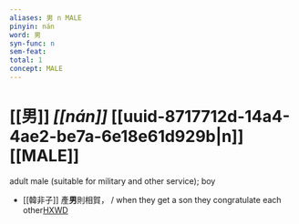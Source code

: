 ```yaml
---
aliases: 男 n MALE
pinyin: nán
word: 男
syn-func: n
sem-feat: 
total: 1
concept: MALE 
---
```

# [[男]] *[[nán]]*  [[uuid-8717712d-14a4-4ae2-be7a-6e18e61d929b|n]] [[MALE]]
adult male (suitable for military and other service); boy
 - [[韓非子]] 產**男**則相賀， / when they get a son they congratulate each other[HXWD](https://hxwd.org/textview.html?location=KR3c0005_tls_046-8a.7)